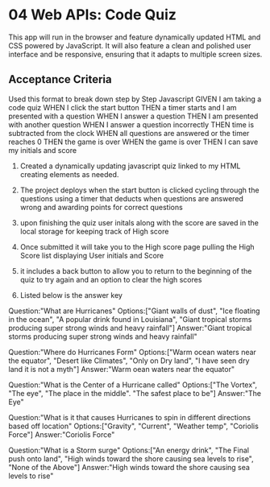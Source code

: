 # 04 Web APIs: Code Quiz

 This app will run in the browser and feature dynamically updated HTML and CSS powered by JavaScript. It will also feature a clean and polished user interface and be responsive, ensuring that it adapts to multiple screen sizes. 



## Acceptance Criteria

Used this format to break down step by Step Javascript 
GIVEN I am taking a code quiz
WHEN I click the start button
THEN a timer starts and I am presented with a question 
WHEN I answer a question
THEN I am presented with another question
WHEN I answer a question incorrectly
THEN time is subtracted from the clock
WHEN all questions are answered or the timer reaches 0
THEN the game is over
WHEN the game is over
THEN I can save my initials and score

1. Created a dynamically updating javascript quiz linked to my HTML creating elements as needed.

2. The project deploys when the start button is clicked cycling through the questions using a timer that deducts when questions are answered wrong and awarding points for correct questions

3. upon finishing the quiz user initals along with the score are saved in the local storage for keeping track of High score

4. Once submitted it will take you to the High score page pulling the High Score list displaying User initials and Score

5. it includes a back button to allow you to return to the beginning of the quiz to try again and an option to clear the high scores 
 

6. Listed below is the answer key  


Question:"What are Hurricanes"
Options:["Giant walls of dust", "Ice floating in the ocean", "A popular drink found in Louisiana",
"Giant tropical storms producing super strong winds and heavy rainfall"] 
Answer:"Giant tropical storms producing super strong winds and heavy rainfall"

Question:"Where do Hurricanes Form"
Options:["Warm ocean waters near the equator", "Desert like Climates", "Only on Dry land",
"I have seen dry land it is not a myth"]
Answer:"Warm oean waters near the equator"

Question:"What is the Center of a Hurricane called"
Options:["The Vortex", "The eye", "The place in the middle". "The safest place to be"]
Answer:"The Eye"

Question:"What is it that causes Hurricanes to spin in different directions based off location"
Options:["Gravity", "Current", "Weather temp", "Coriolis Force"]
Answer:"Coriolis Force"

Question:"What is a Storm surge"
Options:["An energy drink", "The Final push onto land", 
"High winds toward the shore causing sea levels to rise", "None of the Above"]
Answer:"High winds toward the shore causing sea levels to rise"

